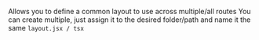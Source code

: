 Allows you to define a common layout to use across multiple/all routes
You can create multiple, just assign it to the desired folder/path and name it the same `layout.jsx / tsx`
 